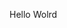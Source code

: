 Hello Wolrd










































































































































































































































































































































































































































































































































































































































































































































































































































































































































































































































































































































































































































































































































































































































































































